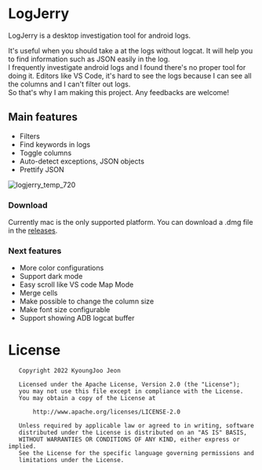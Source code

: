 # LogJerry

LogJerry is a desktop investigation tool for android logs.

It's useful when you should take a at the logs without logcat. It will help you to find information such as JSON easily in the log.  
I frequently investigate android logs and I found there's no proper tool for doing it.
Editors like VS Code, it's hard to see the logs because I can see all the columns and I can't filter out logs.  
So that's why I am making this project. Any feedbacks are welcome!

## Main features

- Filters
- Find keywords in logs
- Toggle columns
- Auto-detect exceptions, JSON objects
- Prettify JSON

![logjerry_temp_720](https://user-images.githubusercontent.com/5154440/192139287-c049b3f1-9a6e-49f9-a15b-6817ef51a2ee.gif)
    
### Download

Currently mac is the only supported platform.
You can download a .dmg file in the [releases](https://github.com/jkj8790/LogJerry/releases).

### Next features

- More color configurations
- Support dark mode
- Easy scroll like VS code Map Mode
- Merge cells
- Make possible to change the column size
- Make font size configurable
- Support showing ADB logcat buffer

# License
```
   Copyright 2022 KyoungJoo Jeon

   Licensed under the Apache License, Version 2.0 (the "License");
   you may not use this file except in compliance with the License.
   You may obtain a copy of the License at

       http://www.apache.org/licenses/LICENSE-2.0

   Unless required by applicable law or agreed to in writing, software
   distributed under the License is distributed on an "AS IS" BASIS,
   WITHOUT WARRANTIES OR CONDITIONS OF ANY KIND, either express or implied.
   See the License for the specific language governing permissions and
   limitations under the License.
```

